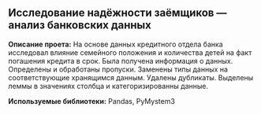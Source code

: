 ## Исследование надёжности заёмщиков — анализ банковских данных
 **Описание проета:** На основе данных кредитного отдела банка исследовал влияние семейного положения и
количества детей на факт погашения кредита в срок. Была получена информация о
данных. Определены и обработаны пропуски. Заменены типы данных на соответствующие
хранящимся данным. Удалены дубликаты. Выделены леммы в значениях столбца и
категоризированны данные.
 
 **Используемые библиотеки:** Pandas, PyMystem3
